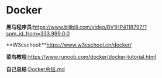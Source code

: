 # Docker 



**黑马程序员**:https://www.bilibili.com/video/BV1HP4118797/?spm_id_from=333.999.0.0

**W3cschool:**https://www.w3cschool.cn/docker/

**菜鸟教程**:https://www.runoob.com/docker/docker-tutorial.html

**自己总结**:[Docker总结.md](Docker总结.md)
